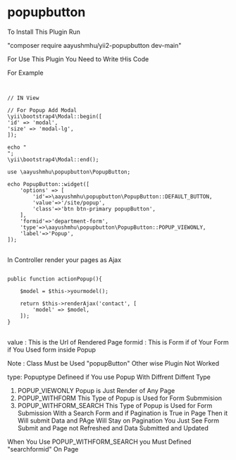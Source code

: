 # popupbutton

To Install This Plugin Run

"composer require aayushmhu/yii2-popupbutton dev-main"

For Use This Plugin You Need to Write tHis Code

For Example

<pre>
<code>

// IN View

// For Popup Add Modal
\yii\bootstrap4\Modal::begin([
'id' => 'modal',
'size' => 'modal-lg',
]);

echo "<div id='modalContent'></div>";
\yii\bootstrap4\Modal::end();

use \aayushmhu\popupbutton\PopupButton;

echo PopupButton::widget([
    'options' => [
        'id'=>\aayushmhu\popupbutton\PopupButton::DEFAULT_BUTTON,
        'value'=>'/site/popup',
        'class'=>'btn btn-primary popupButton',
    ],
    'formid'=>'department-form',
    'type'=>\aayushmhu\popupbutton\PopupButton::POPUP_VIEWONLY,
    'label'=>'Popup',
]);
</code>
</pre>

In Controller render your pages as Ajax

<pre>
<code>
public function actionPopup(){

    $model = $this->yourmodel();

    return $this->renderAjax('contact', [
        'model' => $model,
    ]);
}
</code>
</pre>

value : This is the Url of Rendered Page
formid : This is Form if of Your Form if You Used form inside Popup

Note : Class Must be Used "popupButton" Other wise Plugin Not Worked

type: Popuptype Defineed if You use Popup With Diffrent Diffent Type

1. POPUP_VIEWONLY Popup is Just Render of Any Page
2. POPUP_WITHFORM This Type of Popup is Used for Form Submmision
3. POPUP_WITHFORM_SEARCH This Type of Popup is Used for Form Submission With a Search Form and if Pagination is True in Page Then it Will submit Data and PAge Will Stay on Pagination You Just See Form Submit and Page not Refreshed and Data Submitted and Updated

When You Use POPUP_WITHFORM_SEARCH you Must Defined "searchformid" On Page
